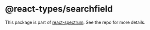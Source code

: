 # @react-types/searchfield

This package is part of [react-spectrum](https://github.com/adobe-private/react-spectrum-v3). See the repo for more details.
